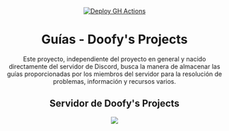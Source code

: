 <div align="center">
  <a href="https://github.com/doofysP/GuiasDP/actions">
  <img src="https://github.com/doofysP/GuiasDP/actions/workflows/deploy.yml/badge.svg" alt="Deploy GH Actions"></img>
  </a>
</div>

<div align="center">
  <h1>Guías - Doofy's Projects</h1>


Este proyecto, independiente del proyecto en general y nacido directamente del servidor de Discord, busca la manera de almacenar las guías proporcionadas por los miembros del servidor para la resolución de problemas, información y recursos varios.
</div>


<div align="center">
  <h2>Servidor de Doofy's Projects</h2>
  <a href="https://discord.gg/doofy-s-projects-704042607600205956" target="_blank"><img src="https://invidget.switchblade.xyz/doofy-s-projects-704042607600205956/?language=es"></a>
</div>